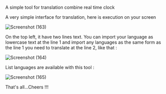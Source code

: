 A simple tool for translation combine real time clock

A very simple interface for translation, here is execution on your screen


![Screenshot (163)](https://user-images.githubusercontent.com/100022706/188744921-26e9f0b2-60e1-42f4-b001-fc260d9feec7.png)


On the top left, it have two lines text. You can import your language as lowercase text at the line 1 and import any languages as the same form as the line 1 you need to translate at the line 2, like that : 


![Screenshot (164)](https://user-images.githubusercontent.com/100022706/188746492-dd087742-457d-474d-9a3d-f752377277a5.png)


List languages are available with this tool : 


![Screenshot (165)](https://user-images.githubusercontent.com/100022706/188791069-68efce7c-cf5f-492b-a00c-1d2886749b4d.png)



That's all...Cheers !!!

